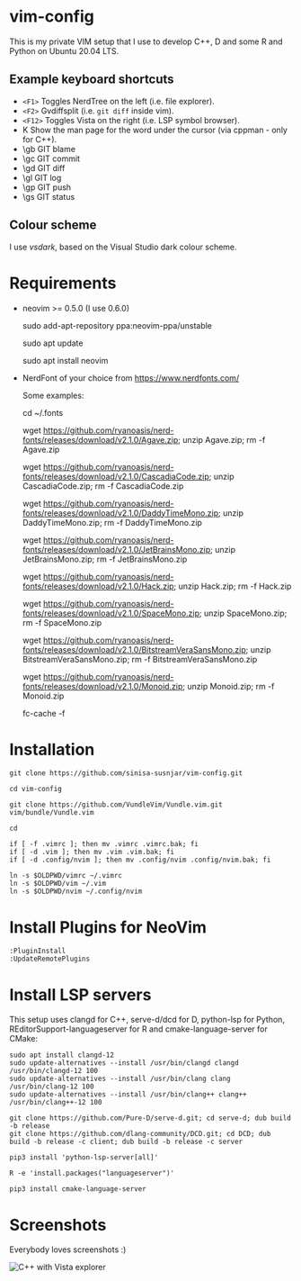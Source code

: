 # vim-config

This is my private VIM setup that I use to develop C++, D and some R and Python on Ubuntu 20.04 LTS.

## Example keyboard shortcuts

* `<F1>` Toggles NerdTree on the left (i.e. file explorer).
* `<F2>` Gvdiffsplit (i.e. `git diff` inside vim).
* `<F12>` Toggles Vista on the right (i.e. LSP symbol browser).
* K Show the man page for the word under the cursor (via cppman - only for C++).
* \gb GIT blame
* \gc GIT commit
* \gd GIT diff
* \gl GIT log
* \gp GIT push
* \gs GIT status

## Colour scheme

I use _vsdark_, based on the Visual Studio dark colour scheme.

# Requirements

* neovim >= 0.5.0 (I use 0.6.0)

    sudo add-apt-repository ppa:neovim-ppa/unstable

    sudo apt update

    sudo apt install neovim

* NerdFont of your choice from https://www.nerdfonts.com/

    Some examples:

    cd ~/.fonts

    wget https://github.com/ryanoasis/nerd-fonts/releases/download/v2.1.0/Agave.zip; unzip Agave.zip; rm -f Agave.zip

    wget https://github.com/ryanoasis/nerd-fonts/releases/download/v2.1.0/CascadiaCode.zip; unzip CascadiaCode.zip; rm -f CascadiaCode.zip

    wget https://github.com/ryanoasis/nerd-fonts/releases/download/v2.1.0/DaddyTimeMono.zip; unzip DaddyTimeMono.zip; rm -f DaddyTimeMono.zip

    wget https://github.com/ryanoasis/nerd-fonts/releases/download/v2.1.0/JetBrainsMono.zip; unzip JetBrainsMono.zip; rm -f JetBrainsMono.zip

    wget https://github.com/ryanoasis/nerd-fonts/releases/download/v2.1.0/Hack.zip; unzip Hack.zip; rm -f Hack.zip

    wget https://github.com/ryanoasis/nerd-fonts/releases/download/v2.1.0/SpaceMono.zip; unzip SpaceMono.zip; rm -f SpaceMono.zip

    wget https://github.com/ryanoasis/nerd-fonts/releases/download/v2.1.0/BitstreamVeraSansMono.zip; unzip BitstreamVeraSansMono.zip; rm -f BitstreamVeraSansMono.zip

    wget https://github.com/ryanoasis/nerd-fonts/releases/download/v2.1.0/Monoid.zip; unzip Monoid.zip; rm -f Monoid.zip

    fc-cache -f

# Installation

    git clone https://github.com/sinisa-susnjar/vim-config.git

    cd vim-config

    git clone https://github.com/VundleVim/Vundle.vim.git vim/bundle/Vundle.vim

    cd

    if [ -f .vimrc ]; then mv .vimrc .vimrc.bak; fi
    if [ -d .vim ]; then mv .vim .vim.bak; fi
    if [ -d .config/nvim ]; then mv .config/nvim .config/nvim.bak; fi

    ln -s $OLDPWD/vimrc ~/.vimrc
    ln -s $OLDPWD/vim ~/.vim
    ln -s $OLDPWD/nvim ~/.config/nvim

# Install Plugins for NeoVim

    :PluginInstall
    :UpdateRemotePlugins

# Install LSP servers

This setup uses clangd for C++, serve-d/dcd for D, python-lsp for Python,
REditorSupport-languageserver for R and cmake-language-server for CMake:

    sudo apt install clangd-12
    sudo update-alternatives --install /usr/bin/clangd clangd /usr/bin/clangd-12 100
    sudo update-alternatives --install /usr/bin/clang clang /usr/bin/clang-12 100
    sudo update-alternatives --install /usr/bin/clang++ clang++ /usr/bin/clang++-12 100

    git clone https://github.com/Pure-D/serve-d.git; cd serve-d; dub build -b release
    git clone https://github.com/dlang-community/DCD.git; cd DCD; dub build -b release -c client; dub build -b release -c server

    pip3 install 'python-lsp-server[all]'

    R -e 'install.packages("languageserver")'

	pip3 install cmake-language-server

# Screenshots

Everybody loves screenshots :)

![C++ with Vista explorer](https://user-images.githubusercontent.com/24431899/146689235-9b253113-d532-4b3c-8fe8-8192d3500980.png)
